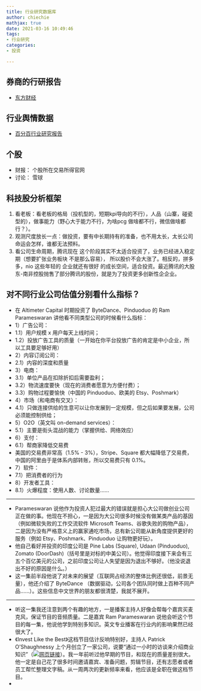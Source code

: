 ```yaml
---
title: 行业研究数据库
author: chiechie
mathjax: true
date: 2021-03-16 10:49:46
tags: 
- 行业研究
categories: 
- 投资

---
```



## 券商的行研报告

- [东方财经](http://data.eastmoney.com/report/industry.jshtml)

## 行业舆情数据

- [百分百行业研究报告](https://www.percent.cn/Resource/DataReport.html)


## 个股

- 财报： 个股所在交易所得官网
- 讨论： 雪球


## 科技股分析框架

1. 看老板：看老板的格局（投机型的，短期kpi导向的不行），人品（山寨，碰瓷型的），做事能力（野心大于能力不行，为啥pcg 做啥都不行，微信做啥都行？）。
2. 观测尺度放长一点：做投资，要有中长期持有的准备，也不用太长，太长公司命运会怎样，谁都无法预料。
3. 看公司生命周期，腾讯现在 这个阶段其实不太适合投资了，业务已经进入稳定期（想要扩张业务板块 不是那么容易）， 所以股价不会大涨了。相反的，拼多多，nio 这些年轻的 企业就还有很好 的成长空间，适合投资。最近腾讯的大股东-南非控股抛售了部分腾讯的股份，就是为了投资更多创新性企企业。


## 对不同行业公司估值分别看什么指标？

- 在 Altimeter Capital 时期投资了 ByteDance、Pinduoduo 的 Ram Parameswaran 讲他看不同类型公司的时候看什么指标：
- 1）广告公司：
- 1.1）用户规模 x 用户每天上线时间；
- 1.2）投放广告工具的质量（一开始在你平台投放广告的肯定是中小企业，所以工具要足够好用）
- 2）内容订阅公司：
- 2.1）内容的深度和质量
- 3）电商：
- 3.1）单位产品在扣除折扣后需要盈利；
- 3.2）物流速度要快（现在的消费者愿意为方便付费）；
- 3.3）购物过程要愉快（中国的 Pinduoduo、欧美的 Etsy、Poshmark）
- 4）市场（和电商有交叉）：
- 4.1）只做连接供给的生意可以让你发展到一定规模，但之后如果要发展，公司必须能控制供给；
- 5）O2O（英文叫 on-demand services）：
- 5.1）主要是街头混战的能力（掌握供给、网络效应）
- 6）支付：
- 6.1）帮商家降低交易费
- 美国的交易费非常高（1.5% - 3%），Stripe、Square 都大幅降低了交易费，中国的阿里由于是体系内部转账，所以交易费只有 0.1%。
- 7）软件：
- 7.1）把消费者的行为
- 8）开发者工具：
- 8.1）火爆程度：使用人数、讨论数量……
- --
- Parameswaran 说他作为投资人犯过最大的错误就是担心大公司做创业公司正在做的事。他现在不担心，一是因为大公司很多时候没有做某类产品的基因（例如微软失败的工作交流软件 Microsoft Teams、谷歌失败的购物产品），二是因为没有严格意义上的赢家通吃市场，总有新公司能从新角度提供更好的服务（例如 Etsy、Poshmark、Pinduoduo 让购物更好玩）。
- 他自己看好并投资的印度公司是 Pine Labs (Square), Udaan (Pinduoduo), Zomato (DoorDash)（括号里是对标的中美公司）。他觉得印度接下来会有三五个百亿美元的公司，之前印度公司让人失望是因为退出不够好。（他没说退出不好的原因是什么。）
- 这一集前半段他说了对未来的展望（互联网占经济的整体比例还很低，前景无量），他还介绍了 ByteDance （数据驱动，公司各个团队同时做上百种不同产品……）。这些信息中文世界的朋友都很清楚，我就不展开。
- --
- 听这一集我还注意到两个有趣的地方，一是播客主持人好像会帮每个嘉宾买麦克风，保证节目的音频质量。二是嘉宾 Ram Parameswaran 说他会听这个节目的每一集，他说他学到特别多知识。英文专业播客在行业内的影响果然已经很大了。
- 《Invest Like the Best》这档节目估计反响特别好，主持人 Patrick O’Shaughnessy 上个月创立了一家公司，说要“通过一小时的访谈来介绍商业知识”（[![](http://h5.sinaimg.cn/upload/2015/09/25/3/timeline_card_small_web_default.png)网页链接](http://t.cn/A6qdlf2n)）。我一年前听过他早期的节目，和现在的质量差别很大。他一定是自己花了很多时间邀请嘉宾、准备问题，剪辑节目，还有志愿者或者员工帮忙整理文字稿。从一周两次的更新频率来看，他应该是全职在做这档节目。
- 